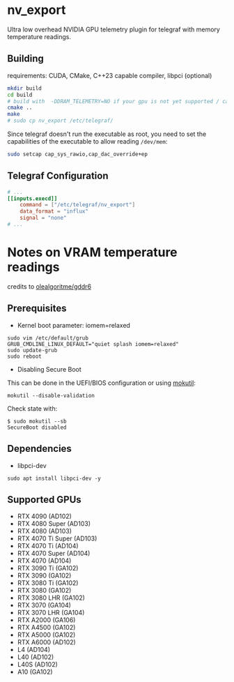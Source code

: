 # nv_export

Ultra low overhead NVIDIA GPU telemetry plugin for telegraf with memory temperature readings.

## Building
requirements: CUDA, CMake, C++23 capable compiler, libpci (optional)
```sh
mkdir build
cd build
# build with  -DDRAM_TELEMETRY=NO if your gpu is not yet supported / can't run as root
cmake ..
make
# sudo cp nv_export /etc/telegraf/
```

Since telegraf doesn't run the executable as root, you need to set the capabilities of the executable to allow reading `/dev/mem`:
```sh
sudo setcap cap_sys_rawio,cap_dac_override+ep
```

## Telegraf Configuration
```toml
# ...
[[inputs.execd]]
    command = ["/etc/telegraf/nv_export"]
    data_format = "influx"
    signal = "none"
# ...
```

# Notes on VRAM temperature readings

credits to [olealgoritme/gddr6](https://github.com/olealgoritme/gddr6)

## Prerequisites

- Kernel boot parameter: iomem=relaxed
```
sudo vim /etc/default/grub
GRUB_CMDLINE_LINUX_DEFAULT="quiet splash iomem=relaxed"
sudo update-grub
sudo reboot
```

- Disabling Secure Boot

This can be done in the UEFI/BIOS configuration or using [mokutil](https://wiki.debian.org/SecureBoot#Disabling.2Fre-enabling_Secure_Boot):

```
mokutil --disable-validation
```

Check state with:
```
$ sudo mokutil --sb
SecureBoot disabled
```

## Dependencies
- libpci-dev
```
sudo apt install libpci-dev -y
```

## Supported GPUs
- RTX 4090 (AD102)
- RTX 4080 Super (AD103)
- RTX 4080 (AD103)
- RTX 4070 Ti Super (AD103)
- RTX 4070 Ti (AD104)
- RTX 4070 Super (AD104)
- RTX 4070 (AD104)
- RTX 3090 Ti (GA102)
- RTX 3090 (GA102)
- RTX 3080 Ti (GA102)
- RTX 3080 (GA102)
- RTX 3080 LHR (GA102)
- RTX 3070 (GA104)
- RTX 3070 LHR (GA104)
- RTX A2000 (GA106)
- RTX A4500 (GA102)
- RTX A5000 (GA102)
- RTX A6000 (AD102)
- L4 (AD104)
- L40 (AD102)
- L40S (AD102)
- A10 (GA102)
